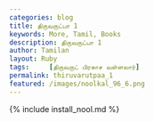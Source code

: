 ```yaml
---  
categories: blog  
title: திருவருட்பா 1
keywords: More, Tamil, Books  
description: திருவருட்பா 1
author: Tamilan  
layout: Ruby  
tags:     [திருவருட் பிரகாச வள்ளலார்]
permalink: thiruvarutpaa_1  
featured: /images/noolkal_96_6.png  
---  
```

{% include install_nool.md %} 

